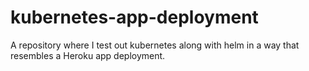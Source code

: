 # kubernetes-app-deployment
A repository where I test out kubernetes along with helm in a way that resembles a Heroku app deployment.
